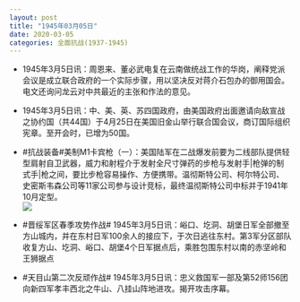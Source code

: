 ```yaml
---
layout: post
title: "1945年03月05日"
date: 2020-03-05
categories: 全面抗战(1937-1945)
---
```


<meta name="referrer" content="no-referrer" />

- 1945年3月5日讯：周恩来、董必武电复在云南做统战工作的华岗，阐释党派会议是成立联合政府的一个实际步骤，用以坚决反对蒋介石包办的御用国会。电文还询问龙云对中共最近的主张和作法的意见。 

- 1945年3月5日讯：中、美、英、苏四国政府，由美国政府出面邀请向敌宣战之协约国（共44国）于4月25日在美国旧金山举行联合国会议，商订国际组织宪章。至开会时，已增为50国。 

- #抗战装备#美制M1卡宾枪（一）：美国陆军在二战爆发前要为二线部队提供轻型肩射自卫武器，威力和射程介于发射全尺寸弹药的步枪与发射手|枪弹的制式手|枪之间，要比步枪容易操作、方便携带。温彻斯特公司、柯尔特公司、史密斯韦森公司等11家公司参与设计竞标，最终温彻斯特公司中标并于1941年10月定型。 <br/><img src="https://wx4.sinaimg.cn/large/aca367d8ly1gcitkriq65j20d60g2402.jpg" />

- #晋绥军区春季攻势作战# 1945年3月5日讯：峪口、圪洞、胡堡日军全部撤至方山城内，并在东村日军100余人的接应下，于次日逃往东村。第3军分区部队收复方山、圪洞、峪口、胡堡4个日军据点后，乘胜包围东村以南的赤坚岭和王狮据点 

- #天目山第二次反顽作战# 1945年3月5日讯：忠义救国军一部及第52师156团向新四军孝丰西北之牛山、八挂山阵地进攻。揭开攻击序幕。 

